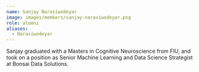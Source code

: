 ```yaml
---
name: Sanjay Narasiwodeyar
image: images/members/sanjay-narasiwodeyar.png
role: alumni
aliases:
  - Narasiwodeyar
---
```


Sanjay graduated with a Masters in Cognitive Neuroscience from FIU, and took on a position as Senior Machine Learning and Data Science Strategist at Bonsai Data Solutions.
